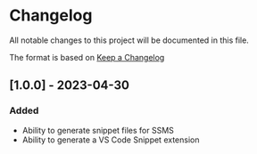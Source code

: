 # Changelog

All notable changes to this project will be documented in this file.

The format is based on [Keep a Changelog](https://keepachangelog.com/en/1.0.0/)


## [1.0.0] - 2023-04-30

### Added

- Ability to generate snippet files for SSMS
- Ability to generate a VS Code Snippet extension
